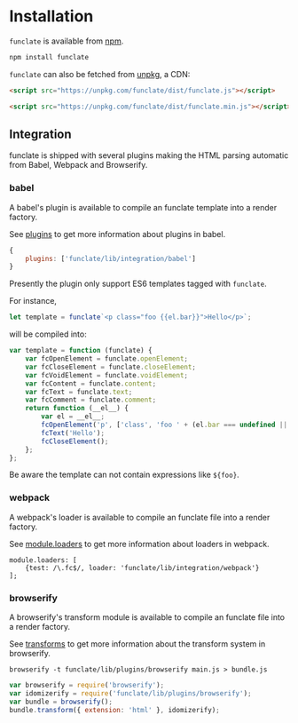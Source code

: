 # Installation

`funclate` is available from [npm](https://www.npmjs.com/package/funclate).

```bash
npm install funclate
```

`funclate` can also be fetched from [unpkg](https://unpkg.com), a CDN:

```html
<script src="https://unpkg.com/funclate/dist/funclate.js"></script>
```

```html
<script src="https://unpkg.com/funclate/dist/funclate.min.js"></script>
```

## Integration

funclate is shipped with several plugins making the HTML parsing automatic from Babel, Webpack and Browserify.

### babel

A babel's plugin is available to compile an funclate template into a render factory.

See [plugins](http://babeljs.io/docs/advanced/plugins) to get more information about plugins in babel.

```javascript
{
    plugins: ['funclate/lib/integration/babel']
}
```

Presently the plugin only support ES6 templates tagged with `funclate`.

For instance,
```javascript
let template = funclate`<p class="foo {{el.bar}}">Hello</p>`;
```
will be compiled into:
```javascript
var template = function (funclate) {
    var fcOpenElement = funclate.openElement;
    var fcCloseElement = funclate.closeElement;
    var fcVoidElement = funclate.voidElement;
    var fcContent = funclate.content;
    var fcText = funclate.text;
    var fcComment = funclate.comment;
    return function (__el__) {
        var el = __el__;
        fcOpenElement('p', ['class', 'foo ' + (el.bar === undefined || el.bar === null ? '' : el.bar)], [], undefined);
        fcText('Hello');
        fcCloseElement();
    };
};
```
Be aware the template can not contain expressions like ``${foo}``.

### webpack

A webpack's loader is available to compile an funclate file into a render factory.

See [module.loaders](http://webpack.github.io/docs/configuration.html#module-loaders) to get more information about loaders in webpack.

```
module.loaders: [
    {test: /\.fc$/, loader: 'funclate/lib/integration/webpack'}
];
```

### browserify

A browserify's transform module is available to compile an funclate file into a render factory.

See [transforms](https://github.com/substack/browserify-handbook#transforms) to get more information about the transform system in browserify.

```shell
browserify -t funclate/lib/plugins/browserify main.js > bundle.js
```

```javascript
var browserify = require('browserify');
var idomizerify = require('funclate/lib/plugins/browserify');
var bundle = browserify();
bundle.transform({ extension: 'html' }, idomizerify);
```
